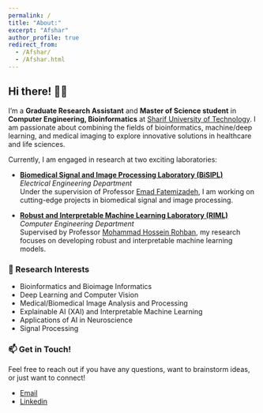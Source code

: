 ```yaml
---
permalink: /
title: "About:"
excerpt: "Afshar"
author_profile: true
redirect_from:
  - /Afshar/
  - /Afshar.html
---
```



## Hi there! 👋🏻

I’m a **Graduate Research Assistant** and **Master of Science student** in **Computer Engineering, Bioinformatics** at [Sharif University of Technology](https://en.sharif.edu/). I am passionate about combining the fields of bioinformatics, machine/deep learning, and medical imaging to explore innovative solutions in healthcare and life sciences.

Currently, I am engaged in research at two exciting laboratories:

- **[Biomedical Signal and Image Processing Laboratory (BiSIPL)](https://ee.sharif.edu/~fatemizadeh/)**  
  *Electrical Engineering Department*  
  Under the supervision of Professor [Emad Fatemizadeh](https://ee.sharif.edu/~fatemizadeh/), I am working on cutting-edge projects in biomedical signal and image processing.

- **[Robust and Interpretable Machine Learning Laboratory (RIML)](http://sharif.ir/~rohban/)**  
  *Computer Engineering Department*  
  Supervised by Professor [Mohammad Hossein Rohban](http://sharif.ir/~rohban/), my research focuses on developing robust and interpretable machine learning models.

### 🧠 Research Interests

- Bioinformatics and Bioimage Informatics
- Deep Learning and Computer Vision
- Medical/Biomedical Image Analysis and Processing
- Explainable AI (XAI) and Interpretable Machine Learning
- Applications of AI in Neuroscience
- Signal Processing

### 📫 Get in Touch!

Feel free to reach out if you have any questions, want to brainstorm ideas, or just want to connect!
- [Email](mailto:prs_a@yahoo.com)
- [Linkedin](https://www.linkedin.com/in/afsharprs/)
